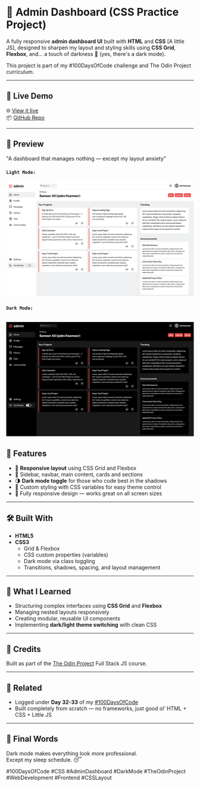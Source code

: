 # 🧱 Admin Dashboard (CSS Practice Project)

A fully responsive **admin dashboard UI** built with **HTML** and **CSS** [A little JS], designed to sharpen my layout and styling skills using **CSS Grid**, **Flexbox**, and... a touch of darkness 🌙 (yes, there's a dark mode).

This project is part of my #100DaysOfCode challenge and The Odin Project curriculum.

---

## 🚀 Live Demo

🌐 [View it live](https://devxsameer.github.io/admin-dashboard/)  
📦 [GitHub Repo](https://github.com/devxsameer/admin-dashboard)

---

## 📸 Preview

"A dashboard that manages nothing — except my layout anxiety"

#### `Light Mode:`

![view the live demo](./images/screenshot.png)

#### `Dark Mode:`

## ![view the live demo](./images/screenshot-dark.png)

## 🎯 Features

- 📐 **Responsive layout** using CSS Grid and Flexbox
- 🧱 Sidebar, navbar, main content, cards and sections
- 🌗 **Dark mode toggle** for those who code best in the shadows
- 🎨 Custom styling with CSS variables for easy theme control
- 📱 Fully responsive design — works great on all screen sizes

---

## 🛠️ Built With

- **HTML5**
- **CSS3**
  - Grid & Flexbox
  - CSS custom properties (variables)
  - Dark mode via class toggling
  - Transitions, shadows, spacing, and layout management

---

## 🧠 What I Learned

- Structuring complex interfaces using **CSS Grid** and **Flexbox**
- Managing nested layouts responsively
- Creating modular, reusable UI components
- Implementing **dark/light theme switching** with clean CSS

---

## 🙌 Credits

Built as part of the [The Odin Project](https://www.theodinproject.com/) Full Stack JS course.

---

## 🔖 Related

- Logged under **Day 32-33** of my [#100DaysOfCode](https://github.com/devxsameer/100-days-of-code)
- Built completely from scratch — no frameworks, just good ol’ HTML + CSS + Little JS

---

## 💬 Final Words

Dark mode makes everything look more professional.  
Except my sleep schedule. 😴

#100DaysOfCode #CSS #AdminDashboard #DarkMode #TheOdinProject #WebDevelopment #Frontend #CSSLayout
